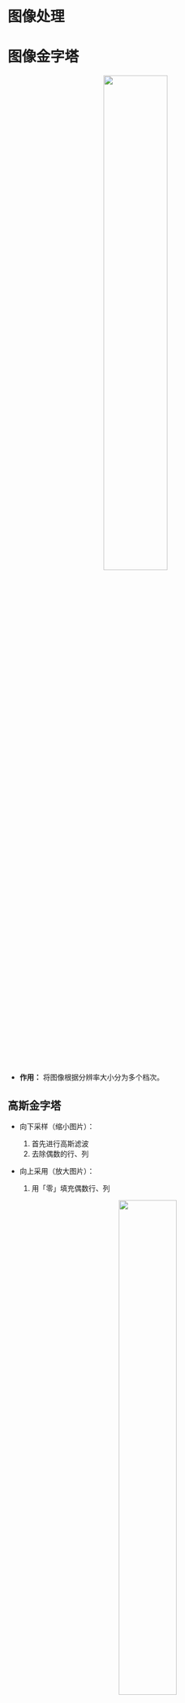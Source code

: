 # 图像处理

# 图像金字塔

<p style="text-align:center;"><img src="../../image/computerVision/ImagePyramid.jpg" width="50%" align="middle" /></p>

- **作用：** 将图像根据分辨率大小分为多个档次。

## 高斯金字塔

- 向下采样（缩小图片）：
  1. 首先进行高斯滤波
  2. 去除偶数的行、列

- 向上采用（放大图片）：
    1. 用「零」填充偶数行、列
        <p style="text-align:center;"><img src="../../image/computerVision/GaussPyramid.jpg" width="50%" align="middle" /></p>
    2. 对放大的图片进行高斯卷积，将「零」值进行填充

```python
# 向上采样
cv2.pyrUp(src[, dst[, dstsize[, borderType]]]) -> dst

# 向下采样
cv2.pyrDown(src[, dst[, dstsize[, borderType]]]) -> dst
```

## 拉普拉斯金字塔

$$
I_{i+1} = I_{i} - \rm PyrUp(pyrDown(I_{i}))
$$

迭代执行上面的公式，就能得到每一层的图像。

# 图像轮廓

> [!note]
> 轮廓定义：构成任何一个形状的边界或外形线，是指将「边缘」连接起来形成的一个整体。

## 轮廓提取

```python

# contours：从图像中查找出来的轮廓数组
# hierarchy：轮廓层级
# imageSrc：传入的图像，又返回了一份。不明白。。。。
cv2.findContours(image, mode, method[, contours[, hierarchy[, offset]]]) ->imageSrc, contours, hierarchy
```

- mode: 轮廓检索模式
  - RETR_EXTERNAL:只检索最外面的轮廓；
  - RETR_LIST:检索所有的轮廓，并将其保存到一条链表当中；
  - RETR_CCOMP:检索所有的轮廓，并将他们组织为两层：顶层是各部分的外部边界，第二层是空洞的边界：
  - **RETR_TREE**: 检索所有的轮廓，并重构嵌套轮廓的整个层次；<span style="color:red;font-weight:bold"> 最常用。 </span>
- method: 重新绘制轮廓的算法
  - CHAIN_APPROX_NONE:以Freeman链码的方式输出轮廓，轮廓信息完整保留
  - CHAIN_APPROX_SIMPLE:压缩水平的、垂直的和斜的部分，只保留顶点。
  <p style="text-align:center;"><img src="../../image/computerVision/approxContoursMethod.jpg" width="75%" align="middle" /></p>


> [!note|style:flat]
> 用于轮廓检测的图像，首先得进行二值处理（阈值操作）或 Canny 边缘检测。

## 轮廓绘制

```python
# canvas：轮廓要绘制在哪张背景图上，直接覆盖原图
# contours：findContours 找到的轮廓信息
# contourIdx：轮廓数组contours的索引值，-1 为全部
# color：轮廓颜色
# thickness：轮廓厚度
cv2.drawContours(canva:image, contours, contourIdx, color[, thickness[, lineType[, hierarchy[, maxLevel[, offset]]]]]) -> image
```

完整流程

<!-- panels:start -->
<!-- div:left-panel -->

```python
import cv2
import numpy as np
# 读取图片
img = cv2.imread('./morphology.jpg')
# 灰度图
imgGray = cv2.cvtColor(img,cv2.COLOR_BGR2GRAY)
# 二值化
retval,imgBinary = cv2.threshold(imgGray,127,255,cv2.THRESH_BINARY)

# 提取轮廓
imageCrc,contours, hierarchy=cv2.findContours(imgBinary,cv2.RETR_TREE,cv2.CHAIN_APPROX_NONE)

# 绘制轮廓
canva = img.copy()
imgRes = cv2.drawContours(canva,contours,-1,(0,0,255),1)

cv2.imshow('contours',imgRes)

cv2.waitKey(0)
cv2.destroyAllWindows()
```

<!-- div:right-panel -->
<p style="text-align:center;"><img src="../../image/computerVision/shapecontours.jpg" width="50%" align="middle" /></p>
<!-- panels:end -->

## 轮廓特征

```python
# 轮廓索引
cnt = contours[0]

# 计算面积
area = cv2.contourArea(cnt)

# 计算周长
# arcLength(curve, closed) -> retval
arc = cv2.arcLength(cnt,True)
```

## 轮廓近似

<p style="text-align:center;"><img src="../../image/computerVision/approxContour.jpg" width="50%" align="middle" /></p>

近似弧线 $\stackrel\frown{AB}$，首先连接A、B两点做直线 $\overline{AB}$；然后找 $\stackrel\frown{AB}$ 到 $\overline{AB}$ 最长的距离，假设$C$距离$\overline{AB}$最大，且距离为 $d$；最后对比 $d$ 与阈值 $\epsilon$ 的大小，若 $d < \epsilon$，则用直线 $\overline{AB}$ 近似曲线 $\stackrel\frown{AB}$，否则将$\stackrel\frown{AB}$ 拆分为 $\stackrel\frown{AC}$ 与 $\stackrel\frown{CB}$ 重复上述步骤。

```python
# curve：轮廓，contour
# epsilon：阈值，按照周长百分比选取 arcLength
# closed：近似轮廓是否闭合
cv2.approxPolyDP(curve, epsilon, closed[, approxCurve]) -> approxCurve
```

## 轮廓标记

**作用：** 用一个形状（矩形、圆圈等）将轮廓标记出来。

<!-- panels:start -->
<!-- div:left-panel -->

```python
# 背景画布
canvabg = img.copy()

# 获取轮廓
cnt0 = contours[0]
# 矩形边框
startx,starty,width,height = cv2.boundingRect(cnt0)
cv2.rectangle(canvabg,(startx,starty),(startx + width,starty + height),(0,255,0),2)

# 获取轮廓
cnt1 = contours[2]
# 圆圈外框
(cx,cy),radius = cv2.minEnclosingCircle(cnt1)
cv2.circle(canvabg,(int(cx),int(cy)),int(radius),(255,0,0),2)
```
<!-- div:right-panel -->
<p style="text-align:center;"><img src="../../image/computerVision/outline.jpg" width="50%" align="middle" /></p>
<!-- panels:end -->

# 模板匹配

- **思路：** 将模板图片当作卷积核与被匹配的图片进行卷积操作，然后根据具体 <a href="https://docs.opencv.org/4.0.1/df/dfb/group__imgproc__object.html#ga3a7850640f1fe1f58fe91a2d7583695d" class="jump_link"> 匹配算法 </a> 计算出每一步卷积操作的置信度，根据置信度来确定模板图像在被匹配图像中的位置。

```python
# templ：模板图片
# method：匹配算法
cv2.matchTemplate(image, templ, method[, result[, mask]]) -> result
```
- method:
  - TM_SQDIFF:计算平方不同，计算出来的值越小，越相关
  - TM_CCORR:计算相关性，计算出来的值越大，越相关
  - TM_CCOEFF:计算相关系数，计算出来的值越大，越相关
  - TM_SQDIFF NORMED:计算归一化平方不同，计算出来的值越接近0，越相关
  - TM_CCORR NORMED:计算归一化相关性，计算出来的值越接近1，越相关
  - TM_CCOEFF NORMED:计算归一化相关系数，计算出来的值越接近1，越相关

- result：每一步卷积操作记录一次结果，其数组大小就为（与卷积运算结果维度计算一样）
  $$
  \begin{aligned}
    width = W_{src} - W_{temp} + 1 \\
    height = H_{src} - H_{temp} + 1 \\
  \end{aligned}
  $$
  **result数组的索引值，对应的是模板图片在原始图片重合的左上角像素的坐标。**

<!-- panels:start -->
<!-- div:left-panel -->
```python
# 导入图片
img = cv2.imread('./cat.jpeg')
imgTemp = img[80:250,250:440]

# 模板匹配
result = cv2.matchTemplate(img,imgTemp,cv2.TM_SQDIFF_NORMED)

# 统计出数组的中最大值、最小值以及对应的索引
minVal, maxVal, minLoc, maxLoc = cv2.minMaxLoc(result)

# 绘制矩形框
cv2.rectangle(img,minLoc,(minLoc[ 0 ]+imgTemp.shape[ 1 ],minLoc[ 1 ]+imgTemp.shape[ 0 ]),(255,0,0),2)
```
<!-- div:right-panel -->
<p style="text-align:center;"><img src="../../image/computerVision/matchTemplate.jpg" width="50%" align="middle" /></p>
<!-- panels:end -->

- **一个模板匹配多个：** 遍历匹配结果数组，找到所有置信度满足要求的像素坐标点。

# 直方图

## 对比度

- **定义：** 一幅图像中明暗区域最亮的白和最暗的黑之间不同亮度层级的测量，即指一幅图像灰度反差的大小。差异范围越大代表对比越大，差异范围越小代表对比越小。<span style="color:red;font-weight:bold"> 说人话，应该就是图片灰度图的明暗分布明显，数学上就是灰度值的差异大。 </span>

- **图像对比度：**
  $$
  C = \sum_\delta \delta(i,j)^2 P_\delta(i,j)
  $$

  其中 $\delta(i,j)$ 表示 $(i,j)$ 位置灰度值与「邻近」灰度值的差；$P_\delta(i,j)$ 表示 $\delta(i,j)$ 占总 $\delta()$ 的概率分布。表示「邻近」有以下两种方式（`1`表示邻近位置），左边为「四近邻」，右边为「八近邻」

  $$
  \begin{bmatrix}
    0 & 1 & 0 \\
    1 & (i,j) & 1 \\
    0 & 1 & 0 \\
  \end{bmatrix} \qquad
  \begin{bmatrix}
    1 & 1 & 1\\
    1 & (i,j) & 1\\
    1 & 1 & 1\\
  \end{bmatrix}
  $$

  <details>
  <summary><span class="details-title">对比度计算案例</span></summary>
  <div class="details-content"> 
  
  <p style="text-align:center;"><img src="../../image/computerVision/ContrastExample.png" width="50%" align="middle" /></p>

  - 采用「四近邻」法
  - 第一个 $(1^2 + 2^2)$ 表示第一行一列灰度值与邻近的灰度值差的平方：$(1-2)^2 + (1-3)^2$。其余同理。
    <p style="text-align:center;"><img src="../../image/computerVision/contrastDelta.jpg" width="25%" align="middle" /></p>
  - $\frac{1}{48}$ ：计算公式已经将所有的 $\delta(i,j)$ 都给列举出来了， 那么计算 $P_\delta(i,j)$ 只要再除以 $\delta()$ 的总个数就行了。
    
  </div>
  </details>




## 绘制直方图

<p style="text-align:center;"><img src="../../image/computerVision/imageHistogram.jpg" width="50%" align="middle" /></p>

直方图的横坐标为像素通道值的取值范围；纵坐标为数值出现的次数。

```python
# OpenCV 方法
# images：图像，输入 [ image ]
# channels：选择通道，输入 [ channel ]
# mask：遮罩
# hisSize：有几根柱子，输入 [ hisSize ]
# range：取值范围
cv2.calcHist(images: List[Mat], channels: List[int],
       mask: Mat | None, histSize: List[int], ranges: List[int]) -> hist

# matplotlib 方法
# data ：要绘制直方图的一维数据
# hisSize：柱子的个数 
plt.hist(data,hisSize)
```

> [!tip] 
> 推荐使用 matplotlib 方式，OpenCV 方式最后还得用 matplotlib 进行绘图。

## 均衡化

### 理论
<p style="text-align:center;"><img src="../../image/computerVision/idealEqualization.jpg" width="50%" align="middle" /></p>

- **目的：** 将原图像通过变换，得到一幅灰度直方图的「灰度值均匀分布」的新图像。对在图像中像素个数多的灰度级进行展宽，而对像素个数少的灰度级进行缩减。从而达到清晰图像的目的。**最理想的情况就是变换后，像素灰度概率是完全一样的，但是实际上做不到那么平均。**
<p style="text-align:center;"><img src="../../image/computerVision/equalization.jpg" width="75%" align="middle" /></p>

- **算法流程：** 首先统计出灰度值与其出现次数的直方图；然后对灰度值升序排序；接着计算出现概率（出现次数 / 总像素），并根据灰度值从低到高计算累计概率（当前概率 + 之前的总概率）；最后根据公式：累计概率 * （位深最大值 - 0），将数值映射到[位深最大值,0]。

- **均衡化：** <span style="color:red;font-weight:bold"> 直接假设输出灰度的概率就是均匀的 $p=\frac{1}{w \times h}$，然后才推导转换公式。但是一顿操作下来，只修改了图像灰度值，并未对灰度概率进行修改（灰度概率改成均匀的，图像不就被彻底修改了）。所以算法从结果上来看，是实现了图片所涉及的灰度值分布更均匀一些，而非直方图灰度概率分布。</span>

- <a href="https://blog.csdn.net/j05073094/article/details/120251878" class="jump_link"> 公式推导 </a>


### OpenCV 代码

```python
cv2.equalizeHist(src:image[, dst]) -> dst:image
```

<details>
<summary><span class="details-title">案例代码</span></summary>
<div class="details-content"> 

```python
import cv2
import numpy as np
import matplotlib.pyplot as plt

img = cv2.imread('./cat.jpeg')

# 转换颜色空间：主要为了对 灰度 进行均值化
yuv =cv2.cvtColor(img,cv2.COLOR_BGR2YUV)

# 均衡化
yEqul = cv2.equalizeHist(yuv[:,:,0])

# 替换原来的灰度
yuv[:,:,0] = yEqul

# 还原颜色空间
imgEual = cv2.cvtColor(yuv,cv2.COLOR_YUV2BGR)

cv2.imshow('match',np.hstack((img,imgEual)))
cv2.waitKey(0)
cv2.destroyAllWindows()
``` 

</div>
</details>

<p style="text-align:center;"><img src="../../image/computerVision/equalizationImage.jpg" width="50%" align="middle" /></p>

## CLAHE

### 理论

- **直方图均衡化问题：** 
  - 为全局效果，这就导致图像中原来暗部和亮部的细节丢失，例如上图猫的帽子和左脚处。
  - 可能导致噪点的放大。

- **思路：** 将图片拆分为多个部分，然后每个部分分别进行均衡化处理，且对每个部分的直方图概率分布做限制（防止某个灰度值的概率分布过大，进而导致均衡化后的灰度值过大）。


- **算法实现：**
  1. 图像分块
      <p style="text-align:center;"><img src="../../image/computerVision/claheBlock.jpg" width="25%" align="middle" /></p>

  2. 找每个块的中心点（黄色标记）
      <p style="text-align:center;"><img src="../../image/computerVision/claheBlockCenter.jpg" width="25%" align="middle" /></p>

  3. 分别计算每个块的灰度直方图，并进行「阈值限制」
  
      <p style="text-align:center;"><img src="../../image/computerVision/claheHistogram.jpg" width="50%" align="middle" /></p>

      绘制好直方图后，柱子的分布值与设定「阈值」进行比较，超过阈值的部分则进行裁剪，并均匀分配给所有的柱子。分配后，直方图又要柱子超出时（绿色部分），继续重复上述操作，直至直方图柱子都在「阈值」下方。<span style="color:red;font-weight:bold"> 现在只是对「直方图分布」进行修改，并没有修改原始图像的任何内容。 </span>
    
  4. 得到每个块的直方图分布后，**根据直方图均衡化算法对每个块的中心点（黄色标记）进行均衡化处理**。<span style="color:red;font-weight:bold"> 只对中心点进行均衡化是为了加快计算速度，对每一个像素都进行处理会浪费很多时间。 </span>

  5. 根据中心点均衡化后的灰度值，利用插值算法计算图像块剩余像素的灰度值。**插值算法计算效果和直接均衡化效果差不多，但是差值计算速度更快。**

### OpenCV 代码

```python
# 生成自适应均衡化算法 
# clipLimit ：阈值，1 表示不做限制。值越大，对比度越大
# tileGridSize：如何拆分图像
clahe = cv2.createCLAHE([, clipLimit[, tileGridSize]]) -> retval

# 对像素通道进行自适应均值化处理
dst = clahe.apply(src)
```

<p style="text-align:center;"><img src="../../image/computerVision/clahe.jpg" width="50%" align="middle" /></p>


# 图像傅里叶变换

> - [傅里叶变换掐死教程（说人话版）](https://zhuanlan.zhihu.com/p/19763358)
> 
> - [一维傅里叶变换（数学精简版）](https://spite-triangle.github.io/algorithms/fastFourier/Fourier.html)
> 
> - [数字信号处理（一维傅里叶完整版）](https://spite-triangle.github.io/algorithms/digitalSignalProcessing/digitalSignalProcessing.html)
> 
> - [二维傅里叶变换（说人话版）](https://zhuanlan.zhihu.com/p/110026009)
> 
> - [图像傅里叶（说人话版）](https://zhuanlan.zhihu.com/p/99605178)

## 二维傅里叶变换

- **思想：** 二维傅里叶变换中，认为二维数据是由无数个「正弦平面波」所构成。

<p style="text-align:center;"><img src="../../image/computerVision/fourier2d.jpg" width="75%" align="middle" /></p>

- **离散傅里叶变换公式：**

  $$
  F(u, v)=\sum_{x=0}^{M-1} \sum_{y=0}^{N-1} f(x, y) e^{-j 2 \pi\left(\frac{\mathrm{ux}}{\mathrm{M}}+\frac{v y}{N}\right)}
  $$

  **将二维数据进行傅里叶变换后得到的值 $F(u,u)$ 则代表了相应的「正弦片面波」**

## 正弦平面波

<p style="text-align:center;"><img src="../../image/computerVision/sinPlane.jpg" width="50%" align="middle" /></p>

- **直观定义：** 将一维正弦曲线朝着纵向的一个方向上将其拉伸得到一个三维的波形，然后将波形的幅值变化用二维平面进行表示，再将二维平面波绘制成灰度图，即波峰为白色、波谷为黑色。

- **数学参数：**  
  - 正弦波：频率 $w$ ，幅值 $A$ ，相位 $\varphi$
  - 拉伸方向：在二维坐标中，向量可以写为 $\vec{n} = (u,v)$

## 二维傅里叶变换结果 $F(u,v)$ 

- $(u,v)$：拉伸方向的向量
- $w=\sqrt{u^2 + v^2}$：$(u,v)$向量的模表示正弦波频率
- $F(u,v)$：复数，隐含了正弦波的幅值 $A$ 和相位 $\varphi$。下面用一维做解释，二维太复杂也不直观（主要是太难了，不想推。。。。）
  
  $$
  \begin{aligned}
    只考虑这一个变换：&F(x) = a + ib，且 A = \sqrt{a^2 + b^2}，\varphi =\arctan \frac{b}{a} \\
    傅里叶逆变换：&f(x) = F(x) e^{iwx} \\
    & \quad \quad = (a+ib) e^{iwx} \\
    & \quad \quad = A (\frac{a}{A} + i \frac{b}{A}) e^{iwx} \\
    & \quad \quad = A (\cos(\varphi) + i \sin(\varphi)) e^{iwx} \\
   根据欧拉公式 :& \quad \quad = A e^{i\varphi} e^{iwx} \\
   & \quad \quad = A e^{i(wx + \varphi)} \\
  \end{aligned}
  $$

  **$A$ 就是幅值；$\varphi$ 就是相位。**


## 傅里叶变换实现


- **傅里叶变换**

  ```python
  # 图片读取
  img = cv2.imread('./cat.jpeg')
  yuv =cv2.cvtColor(img,cv2.COLOR_BGR2YUV)

  # 将灰度值转浮点类型
  yfloat = np.float32(yuv[:,:,0])

  # 傅里叶变换
  # src：浮点类型数组
  # flags：cv2.DFT_
  # dft(src:np.float[, dst[, flags[, nonzeroRows]]]) -> dst
  dft = cv2.dft(yfloat,flags=cv2.DFT_COMPLEX_OUTPUT)

  # 计算模，也就是幅值
  A = cv2.magnitude(dft[:,:,0],dft[:,:,1])

  # 幅值太大了，重新映射到 (0 - 255)，方便显示
  A = A / A.max() * 255

  cv2.imshow('gray',yuv[:,:,0])
  cv2.imshow('dft',A)
  ```

  <p style="text-align:center;"><img src="../../image/computerVision/dftResult.jpg" width="50%" align="middle" /></p>

  > [!tip]
  > 由于离散傅里叶变换具有「共轭对称性」，上面的输出结果其实是被重复了`3`次。具体结果只需看「左上角矩形」就行，其余的都是重复。
  > <p style="text-align:center;"><img src="../../image/computerVision/dftCoordination.jpg" width="25%" align="middle" /></p>

- **频谱图中心化**

  ```python
  # 频谱中心化
  shiftA = np.fft.fftshift(A)
  ```
  **作用**：挪动四个范围的频谱，让低频区域在图像中心，方便「滤波」操作。
  <p style="text-align:center;"><img src="../../image/computerVision/dftShift.jpg" width="50%" align="middle" /></p>


## 傅里叶滤波

- **思路：** 
  1. 对图像灰度进行傅里叶变换，得到频域结果
  2. 将要删除的频率所对应的傅里叶变换结果全部置为 $0 + i0$
  3. 对修改后的傅里叶变换结果进行傅里叶反变换

- **低通滤波：** 将低频部分的结果全置为零

  <p style="text-align:center;"><img src="../../image/computerVision/lowPass.jpg" width="50%" align="middle" /></p>

  <details>
  <summary><span class="details-title">Python代码</span></summary>
  <div class="details-content"> 

    ```python
      # %% 低通滤波
      import cv2
      import numpy as np

      # 图片读取
      img = cv2.imread('./cat.jpeg')
      yuv =cv2.cvtColor(img,cv2.COLOR_BGR2YUV)

      # 将灰度值转浮点类型，傅里叶变换并中心化
      yfloat = np.float32(yuv[:,:,0])
      dft = cv2.dft(yfloat,flags=cv2.DFT_COMPLEX_OUTPUT)
      dftShift = np.fft.fftshift(dft)

      # 找到低频起始，中心化后频谱的中心位置
      centerRow = int(dftShift.shape[0] / 2)
      centerCol = int(dftShift.shape[1] / 2)

      # NOTE - 高频处置为零，低频保留，然后清除对应频率幅值
      mask = np.zeros(dftShift.shape,dtype=np.uint8)
      mask[centerRow-50:centerRow+50,centerCol-50:centerCol+50,:] = 1
      dftShift = dftShift * mask

      # 反去中心。反傅里叶
      dft = np.fft.ifftshift(dftShift)
      idft = cv2.idft(dft)

      # NOTE - 傅里叶变换结果仍然是一个复数，还要转为实数，
      # 并且还要将浮点型映射为为（0 ~ 255）之间的 uint8 类型
      iyDft = cv2.magnitude(idft[:,:,0],idft[:,:,1])
      iy = np.uint8(iyDft/iyDft.max() * 255)

      # 还原图片,还原颜色通道
      yuv[:,:,0] = iy
      imgRes = cv2.cvtColor(yuv,cv2.COLOR_YUV2BGR)

      cv2.imshow('low pass',np.hstack((img,imgRes)))
      cv2.waitKey(0)
      cv2.destroyAllWindows()
    ``` 

  </div>
  </details>

- **高通滤波：** 将高频部分的结果全置为零

  <p style="text-align:center;"><img src="../../image/computerVision/highPass.jpg" width="50%" align="middle" /></p>

  <details>
  <summary><span class="details-title">Python代码</span></summary>
  <div class="details-content"> 

  ```python
    # %% 高通滤波
    import cv2
    import numpy as np

    # 图片读取
    img = cv2.imread('./cat.jpeg')
    yuv =cv2.cvtColor(img,cv2.COLOR_BGR2YUV)

    # 将灰度值转浮点类型，傅里叶变换并中心化
    yfloat = np.float32(yuv[:,:,0])
    dft = cv2.dft(yfloat,flags=cv2.DFT_COMPLEX_OUTPUT)
    dftShift = np.fft.fftshift(dft)

    # 找到低频起始，中心化后频谱的中心位置
    centerRow = int(dftShift.shape[0] / 2)
    centerCol = int(dftShift.shape[1] / 2)

    # NOTE - 低频处置为零，高频保留，然后清除对应频率幅值
    mask = np.ones(dftShift.shape,dtype=np.uint8)
    mask[centerRow-50:centerRow+50,centerCol-50:centerCol+50,:] = 0
    dftShift = dftShift * mask

    # 反去中心。反傅里叶
    dft = np.fft.ifftshift(dftShift)
    idft = cv2.idft(dft)

    # NOTE - 傅里叶变换结果仍然是一个复数，还要转为实数，并且还要将浮点型映射为为（0 ~ 255）之间的 uint8 类型
    iyDft = cv2.magnitude(idft[:,:,0],idft[:,:,1])
    iy = np.uint8(iyDft/iyDft.max() * 255)

    # 还原图片,还原颜色通道
    yuv[:,:,0] = iy
    imgRes = cv2.cvtColor(yuv,cv2.COLOR_YUV2BGR)

    cv2.imshow('low pass',np.hstack((img,imgRes)))
    cv2.waitKey(0)
    cv2.destroyAllWindows()
  ``` 
  
  </div>
  </details>